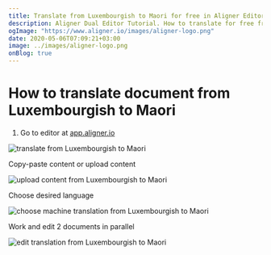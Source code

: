 ```yaml
---
title: Translate from Luxembourgish to Maori for free in Aligner Editor
description: Aligner Dual Editor Tutorial. How to translate for free from Luxembourgish to Maori. Aligner is multilingual document management platform. 
ogImage: "https://www.aligner.io/images/aligner-logo.png"
date: 2020-05-06T07:09:21+03:00
image: ../images/aligner-logo.png
onBlog: true
---
```


# How to translate document from Luxembourgish to Maori

1. Go to editor at [app.aligner.io](https://app.aligner.io "Aligner App web page")

![translate from Luxembourgish to Maori](../aligner-blank-editor.png "translate from Luxembourgish to Maori")

Copy-paste content or upload content

![upload content from Luxembourgish to Maori](../aligner-uploaded-document.png "upload content from Luxembourgish to Maori")

Choose desired language

![choose machine translation from Luxembourgish to Maori](../aligner-language-dropdown.png "choose machine translation from Luxembourgish to Maori")

Work and edit 2 documents in parallel

![edit translation from Luxembourgish to Maori](../aligner-double-sitded-editor.png "edit translation from Luxembourgish to Maori")

